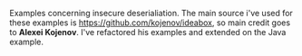 Examples concerning insecure deserialiation. The main source i've used for these examples is
https://github.com/kojenov/ideabox, so main credit goes to **Alexei Kojenov**. I've refactored his examples and extended
on the Java example.